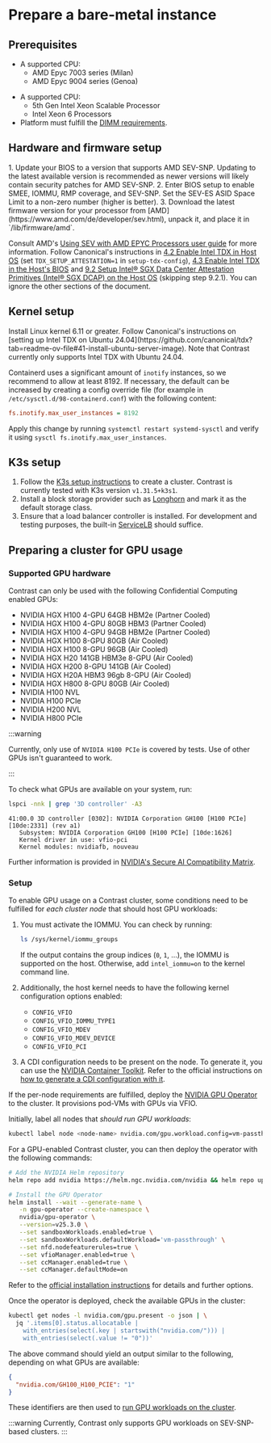 # Prepare a bare-metal instance

## Prerequisites

<Tabs queryString="vendor">
<TabItem value="amd" label="AMD SEV-SNP">

- A supported CPU:
  - AMD Epyc 7003 series (Milan)
  - AMD Epyc 9004 series (Genoa)

</TabItem>
<TabItem value="intel" label="Intel TDX">

- A supported CPU:
  - 5th Gen Intel Xeon Scalable Processor
  - Intel Xeon 6 Processors
- Platform must fulfill the
  [DIMM requirements](https://cc-enabling.trustedservices.intel.com/intel-tdx-enabling-guide/03/hardware_selection/#dimm-ie-main-memory-requirements).

</TabItem>
</Tabs>

## Hardware and firmware setup

<Tabs queryString="vendor">
<TabItem value="amd" label="AMD SEV-SNP">
1. Update your BIOS to a version that supports AMD SEV-SNP. Updating to the latest available version is recommended as newer versions will likely contain security patches for AMD SEV-SNP.
2. Enter BIOS setup to enable SMEE, IOMMU, RMP coverage, and SEV-SNP. Set the SEV-ES ASID Space Limit to a non-zero number (higher is better).
3. Download the latest firmware version for your processor from [AMD](https://www.amd.com/de/developer/sev.html), unpack it, and place it in `/lib/firmware/amd`.

Consult AMD's
[Using SEV with AMD EPYC Processors user guide](https://www.amd.com/content/dam/amd/en/documents/epyc-technical-docs/tuning-guides/58207-using-sev-with-amd-epyc-processors.pdf)
for more information.
</TabItem>
<TabItem value="intel" label="Intel TDX"> Follow Canonical's instructions in
[4.2 Enable Intel TDX in Host OS](https://github.com/canonical/tdx?tab=readme-ov-file#42-enable-intel-tdx-in-host-os)
(set `TDX_SETUP_ATTESTATION=1` in `setup-tdx-config`),
[4.3 Enable Intel TDX in the Host's BIOS](https://github.com/canonical/tdx?tab=readme-ov-file#43-enable-intel-tdx-in-the-hosts-bios)
and
[9.2 Setup Intel® SGX Data Center Attestation Primitives (Intel® SGX DCAP) on the Host OS](https://github.com/canonical/tdx?tab=readme-ov-file#92-setup-intel-sgx-data-center-attestation-primitives-intel-sgx-dcap-on-the-host-os)
(skipping step 9.2.1). You can ignore the other sections of the document.
</TabItem>
</Tabs>

## Kernel setup

<Tabs queryString="vendor">
<TabItem value="amd" label="AMD SEV-SNP">
Install Linux kernel 6.11 or greater.
</TabItem>
<TabItem value="intel" label="Intel TDX">
Follow Canonical's instructions on [setting up Intel TDX on Ubuntu 24.04](https://github.com/canonical/tdx?tab=readme-ov-file#41-install-ubuntu-server-image). Note that Contrast currently only supports Intel TDX with Ubuntu 24.04.
</TabItem>
</Tabs>

Containerd uses a significant amount of `inotify` instances, so we recommend to
allow at least 8192. If necessary, the default can be increased by creating a
config override file (for example in `/etc/sysctl.d/98-containerd.conf`) with
the following content:

```ini
fs.inotify.max_user_instances = 8192
```

Apply this change by running `systemctl restart systemd-sysctl` and verify it
using `sysctl fs.inotify.max_user_instances`.

## K3s setup

1. Follow the [K3s setup instructions](https://docs.k3s.io/) to create a
   cluster. Contrast is currently tested with K3s version `v1.31.5+k3s1`.
2. Install a block storage provider such as
   [Longhorn](https://longhorn.io/docs/latest/deploy/install/install-with-kubectl/)
   and mark it as the default storage class.
3. Ensure that a load balancer controller is installed. For development and
   testing purposes, the built-in
   [ServiceLB](https://docs.k3s.io/networking/networking-services#service-load-balancer)
   should suffice.

## Preparing a cluster for GPU usage

### Supported GPU hardware

Contrast can only be used with the following Confidential Computing enabled
GPUs:

<!-- generated with `nix run .#scripts.get-nvidia-cc-gpus` -->
<!-- vale off -->

- NVIDIA HGX H100 4-GPU 64GB HBM2e (Partner Cooled)
- NVIDIA HGX H100 4-GPU 80GB HBM3 (Partner Cooled)
- NVIDIA HGX H100 4-GPU 94GB HBM2e (Partner Cooled)
- NVIDIA HGX H100 8-GPU 80GB (Air Cooled)
- NVIDIA HGX H100 8-GPU 96GB (Air Cooled)
- NVIDIA HGX H20 141GB HBM3e 8-GPU (Air Cooled)
- NVIDIA HGX H200 8-GPU 141GB (Air Cooled)
- NVIDIA HGX H20A HBM3 96gb 8-GPU (Air Cooled)
- NVIDIA HGX H800 8-GPU 80GB (Air Cooled)
- NVIDIA H100 NVL
- NVIDIA H100 PCIe
- NVIDIA H200 NVL
- NVIDIA H800 PCIe

<!-- vale on -->

:::warning

Currently, only use of `NVIDIA H100 PCIe` is covered by tests. Use of other GPUs
isn't guaranteed to work.

:::

To check what GPUs are available on your system, run:

```sh
lspci -nnk | grep '3D controller' -A3
```

```shell-session
41:00.0 3D controller [0302]: NVIDIA Corporation GH100 [H100 PCIe] [10de:2331] (rev a1)
   Subsystem: NVIDIA Corporation GH100 [H100 PCIe] [10de:1626]
   Kernel driver in use: vfio-pci
   Kernel modules: nvidiafb, nouveau
```

Further information is provided in
[NVIDIA's Secure AI Compatibility Matrix](https://www.nvidia.com/en-us/data-center/solutions/confidential-computing/secure-ai-compatibility-matrix/).

### Setup

<Tabs queryString="vendor">
<TabItem value="amd" label="AMD SEV-SNP">

To enable GPU usage on a Contrast cluster, some conditions need to be fulfilled
for _each cluster node_ that should host GPU workloads:

1. You must activate the IOMMU. You can check by running:

   ```sh
   ls /sys/kernel/iommu_groups
   ```

   If the output contains the group indices (`0`, `1`, ...), the IOMMU is
   supported on the host. Otherwise, add `intel_iommu=on` to the kernel command
   line.

2. Additionally, the host kernel needs to have the following kernel
   configuration options enabled:
   - `CONFIG_VFIO`
   - `CONFIG_VFIO_IOMMU_TYPE1`
   - `CONFIG_VFIO_MDEV`
   - `CONFIG_VFIO_MDEV_DEVICE`
   - `CONFIG_VFIO_PCI`

3. A CDI configuration needs to be present on the node. To generate it, you can
   use the
   [NVIDIA Container Toolkit](https://docs.nvidia.com/datacenter/cloud-native/container-toolkit/latest/install-guide.html).
   Refer to the official instructions on
   [how to generate a CDI configuration with it](https://docs.nvidia.com/datacenter/cloud-native/container-toolkit/latest/cdi-support.html).

If the per-node requirements are fulfilled, deploy the
[NVIDIA GPU Operator](https://docs.nvidia.com/datacenter/cloud-native/gpu-operator/latest)
to the cluster. It provisions pod-VMs with GPUs via VFIO.

Initially, label all nodes that _should run GPU workloads_:

```sh
kubectl label node <node-name> nvidia.com/gpu.workload.config=vm-passthrough
```

For a GPU-enabled Contrast cluster, you can then deploy the operator with the
following commands:

```sh
# Add the NVIDIA Helm repository
helm repo add nvidia https://helm.ngc.nvidia.com/nvidia && helm repo update

# Install the GPU Operator
helm install --wait --generate-name \
   -n gpu-operator --create-namespace \
   nvidia/gpu-operator \
   --version=v25.3.0 \
   --set sandboxWorkloads.enabled=true \
   --set sandboxWorkloads.defaultWorkload='vm-passthrough' \
   --set nfd.nodefeaturerules=true \
   --set vfioManager.enabled=true \
   --set ccManager.enabled=true \
   --set ccManager.defaultMode=on
```

Refer to the
[official installation instructions](https://docs.nvidia.com/datacenter/cloud-native/gpu-operator/latest/getting-started.html)
for details and further options.

Once the operator is deployed, check the available GPUs in the cluster:

```sh
kubectl get nodes -l nvidia.com/gpu.present -o json | \
  jq '.items[0].status.allocatable |
    with_entries(select(.key | startswith("nvidia.com/"))) |
    with_entries(select(.value != "0"))'
```

The above command should yield an output similar to the following, depending on
what GPUs are available:

```json
{
  "nvidia.com/GH100_H100_PCIE": "1"
}
```

These identifiers are then used to
[run GPU workloads on the cluster](../../howto/workload-deployment/GPU-configuration.md).

</TabItem>
<TabItem value="intel" label="Intel TDX">
:::warning
Currently, Contrast only supports GPU workloads on SEV-SNP-based clusters.
:::
</TabItem>
</Tabs>
